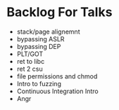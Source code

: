 # Backlog For Talks

- stack/page alignemnt
- bypassing ASLR
- bypassing DEP
- PLT/GOT
- ret to libc
- ret 2 csu
- file permissions and chmod
- Intro to fuzzing
- Continuous Integration Intro 
- Angr
